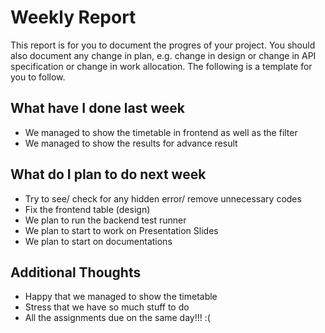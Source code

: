 # Weekly Report

This report is for you to document the progres of your project. You should also document any change in plan, e.g. change in design or change in API specification or change in work allocation. The following is a template for you to follow.

## What have I done last week

-   We managed to show the timetable in frontend as well as the filter
-   We managed to show the results for advance result

## What do I plan to do next week

-   Try to see/ check for any hidden error/ remove unnecessary codes
-   Fix the frontend table (design)
-   We plan to run the backend test runner 
-   We plan to start to work on Presentation Slides 
-   We plan to start on documentations 


## Additional Thoughts

-   Happy that we managed to show the timetable
-   Stress that we have so much stuff to do 
-   All the assignments due on the same day!!! :(
